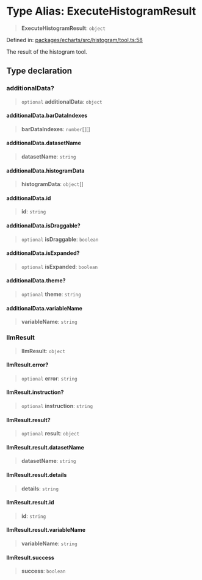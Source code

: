 # Type Alias: ExecuteHistogramResult

> **ExecuteHistogramResult**: `object`

Defined in: [packages/echarts/src/histogram/tool.ts:58](https://github.com/GeoDaCenter/openassistant/blob/a9f2271d1019f6c25c10dd4b3bdb64fcf16999b2/packages/echarts/src/histogram/tool.ts#L58)

The result of the histogram tool.

## Type declaration

### additionalData?

> `optional` **additionalData**: `object`

#### additionalData.barDataIndexes

> **barDataIndexes**: `number`[][]

#### additionalData.datasetName

> **datasetName**: `string`

#### additionalData.histogramData

> **histogramData**: `object`[]

#### additionalData.id

> **id**: `string`

#### additionalData.isDraggable?

> `optional` **isDraggable**: `boolean`

#### additionalData.isExpanded?

> `optional` **isExpanded**: `boolean`

#### additionalData.theme?

> `optional` **theme**: `string`

#### additionalData.variableName

> **variableName**: `string`

### llmResult

> **llmResult**: `object`

#### llmResult.error?

> `optional` **error**: `string`

#### llmResult.instruction?

> `optional` **instruction**: `string`

#### llmResult.result?

> `optional` **result**: `object`

#### llmResult.result.datasetName

> **datasetName**: `string`

#### llmResult.result.details

> **details**: `string`

#### llmResult.result.id

> **id**: `string`

#### llmResult.result.variableName

> **variableName**: `string`

#### llmResult.success

> **success**: `boolean`

